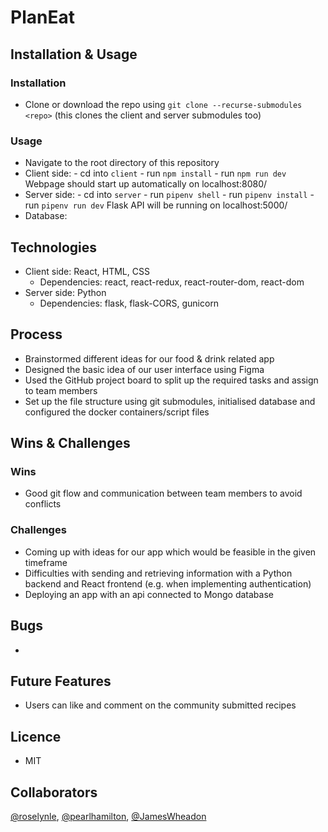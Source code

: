 # PlanEat


## Installation & Usage

### Installation

-   Clone or download the repo using `git clone --recurse-submodules <repo>` (this clones the client and server submodules too)

### Usage

-   Navigate to the root directory of this repository
-   Client side:
        -   cd into `client`
        -   run `npm install`
        -   run `npm run dev`
        Webpage should start up automatically on localhost:8080/
-   Server side:
        -   cd into `server`
        -   run `pipenv shell`
        -   run `pipenv install`
        -   run `pipenv run dev`
        Flask API will be running on localhost:5000/
-   Database:


## Technologies

-   Client side: React, HTML, CSS 
    -   Dependencies: react, react-redux, react-router-dom, react-dom
-   Server side: Python
    -   Dependencies:  flask, flask-CORS, gunicorn

## Process

-   Brainstormed different ideas for our food & drink related app
-   Designed the basic idea of our user interface using Figma
-   Used the GitHub project board to split up the required tasks and assign to team members
-   Set up the file structure using git submodules, initialised database and configured the docker containers/script files


## Wins & Challenges

### Wins

-   Good git flow and communication between team members to avoid conflicts

### Challenges

-   Coming up with ideas for our app which would be feasible in the given timeframe
-   Difficulties with sending and retrieving information with a Python backend and React frontend (e.g. when implementing authentication)
-   Deploying an app with an api connected to Mongo database

## Bugs

-   

## Future Features

-   Users can like and comment on the community submitted recipes

## Licence

-   MIT

## Collaborators

[@roselynle](https://github.com/roselynle), [@pearlhamilton](https://github.com/pearlhamilton), [@JamesWheadon](https://github.com/jameswheadon)
